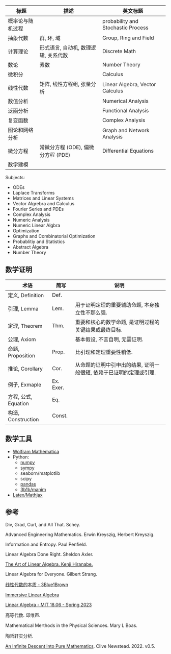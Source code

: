 | 标题             | 描述                                 | 英文标题                           |
| ---------------- | ------------------------------------ | ---------------------------------- |
| 概率论与随机过程 |                                      | probability and Stochastic Process |
| 抽象代数         | 群, 环, 域                           | Group, Ring and Field              |
| 计算理论         | 形式语言, 自动机, 数理逻辑, 关系代数 | Discrete Math                      |
| 数论             | 素数                                 | Number Theory                      |
| 微积分           |                                      | Calculus                           |
| 线性代数         | 矩阵, 线性方程组, 张量分析           | Linear Algebra, Vector Calculus    |
| 数值分析         |                                      | Numerical Analysis                 |
| 泛函分析         |                                      | Functional Analysis                |
| 复变函数         |                                      | Complex Analysis                   |
| 图论和网络分析   |                                      | Graph and Network Analysis         |
| 微分方程         | 常微分方程 (ODE), 偏微分方程 (PDE)   | Differential Equations             |
| 数学建模                 |                                      |                                    |

Subjects:
- ODEs
- Laplace Transforms
- Matrices and Linear Systems
- Vector Algrebra and Calculus
- Fourier Series and PDEs
- Complex Analysis
- Numeric Analysis
- Numeric Linear Algbra
- Optimization
- Graphs and Combinatorial Optimization
- Probablitiy and Statistics
- Abstract Algebra
- Number Theory

## 数学证明

| 术语                 | 简写      | 说明                                                                |
| -------------------- | --------- | ------------------------------------------------------------------- |
| 定义, Definition     | Def.      |                                                                     |
| 引理, Lemma          | Lem.      | 用于证明定理的重要辅助命题, 本身独立性不那么强.                     |
| 定理, Theorem        | Thm.      | 重要和核心的数学命题, 是证明过程的关键结果或最终目标.               |
| 公理, Axiom          |           | 基本假设, 不言自明, 无需证明.                                       |
| 命题, Proposition    | Prop.     | 比引理和定理重要性稍低.                                             |
| 推论, Corollary      | Cor.      | 从命题的证明中引申出的结果, 证明一般很短, 依赖于已证明的定理或引理. |
| 例子, Exmaple        | Ex. Exer. |                                                                     |
| 方程, 公式, Equation | Eq.       |                                                                     |
| 构造, Construction   | Const.          |                                                                     |


## 数学工具

- [Wolfram Mathematica](../CodeGlyph/Wolfram.md)
- Python: 
	- [numpy](../CodeGlyph/Python/数学/numpy.md)
	- [sympy](../Language/Python/数学/sympy.md)
	- seaborn/matplotlib
	- scipy
	- [pandas](../Language/Python/数学/pandas.md)
	- [3b1b/manim](../CodeGlyph/Python/数学/manim.md)
- [Latex/Mathjax](../DevTools/Latex/数学公式.md)


## 参考

Div, Grad, Curl, and All That. Schey.

Advanced Engineering Mathematics. Erwin Kreyszig, Herbert Kreyszig.

Information and Entropy. Paul Penfield.

Linear Algebra Done Right. Sheldon Axler.

[The Art of Linear Algebra. Kenji Hiranabe.](https://github.com/kenjihiranabe/The-Art-of-Linear-Algebra)

Linear Algebra for Everyone. Gilbert Strang.

[线性代数的本质 - 3Blue1Brown](https://www.bilibili.com/video/BV1ys411472E)

[Immersive Linear Algebra](http://immersivemath.com/ila/index.html)

[Linear Algebra - MIT 18.06 - Spring 2023](https://github.com/mitmath/1806/tree/master)

高等代数. 邱维声.

Mathematical Merthods in the Physical Sciences. Mary L Boas.

陶哲轩实分析.

[An Infinite Descent into Pure Mathematics](https://infinitedescent.xyz/). Clive Newstead. 2022. v0.5.